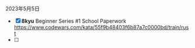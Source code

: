 



2023年5月5日

- [x] **8kyu** Beginner Series #1 School Paperwork https://www.codewars.com/kata/55f9b48403f6b87a7c0000bd/train/rust
- [ ] 